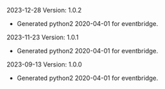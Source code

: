 2023-12-28 Version: 1.0.2
- Generated python2 2020-04-01 for eventbridge.

2023-11-23 Version: 1.0.1
- Generated python2 2020-04-01 for eventbridge.

2023-09-13 Version: 1.0.0
- Generated python2 2020-04-01 for eventbridge.

